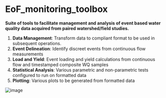 # EoF_monitoring_toolbox
**Suite of tools to facilitate management and analysis of event based water quality data acquired from paired watershed/field studies.**
1. **Data Management**: Transform data to compliant format to be used in subsequent operations.   
2. **Event Delineation**: Identify discreet events from continuous flow measurements  
3. **Load and Yield**: Event loading and yield calculations from continuous flow and timestamped composite WQ samples  
4. **Statistical Analysis**: Various parametric and non-parametric tests configured to run on formatted data  
5. **Plotting**: Various plots to be generated from formatted data  

![image](https://user-images.githubusercontent.com/61740989/221378889-720ea7be-b7a5-45cb-af63-1f1baef9ecb3.png)
